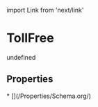 import Link from 'next/link'
# TollFree

undefined

## Properties

<Grid>
* [](/Properties/Schema.org/)

</Grid>

